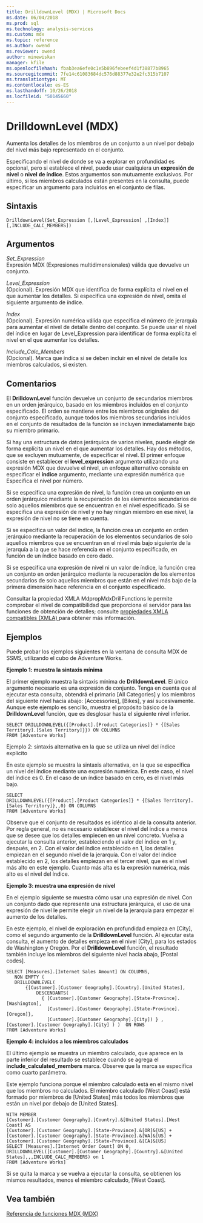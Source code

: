 ```yaml
---
title: DrilldownLevel (MDX) | Microsoft Docs
ms.date: 06/04/2018
ms.prod: sql
ms.technology: analysis-services
ms.custom: mdx
ms.topic: reference
ms.author: owend
ms.reviewer: owend
author: minewiskan
manager: kfile
ms.openlocfilehash: fbab3ea6efe0c1e5b896febeef4d1f38877b8965
ms.sourcegitcommit: 7fe14c61083684dc576d88377e32e2fc315b7107
ms.translationtype: MT
ms.contentlocale: es-ES
ms.lasthandoff: 10/26/2018
ms.locfileid: "50145660"
---
```

# <a name="drilldownlevel-mdx"></a>DrilldownLevel (MDX)


  Aumenta los detalles de los miembros de un conjunto a un nivel por debajo del nivel más bajo representado en el conjunto.  
  
 Especificando el nivel de donde se va a explorar en profundidad es opcional, pero si establece el nivel, puede usar cualquiera un **expresión de nivel** o **nivel de índice**. Estos argumentos son mutuamente exclusivos. Por último, si los miembros calculados están presentes en la consulta, puede especificar un argumento para incluirlos en el conjunto de filas.  
  
## <a name="syntax"></a>Sintaxis  
  
```  
DrilldownLevel(Set_Expression [,[Level_Expression] ,[Index]] [,INCLUDE_CALC_MEMBERS])  
```  
  
## <a name="arguments"></a>Argumentos  
 *Set_Expression*  
 Expresión MDX (Expresiones multidimensionales) válida que devuelve un conjunto.  
  
 *Level_Expression*  
 (Opcional). Expresión MDX que identifica de forma explícita el nivel en el que aumentar los detalles. Si especifica una expresión de nivel, omita el siguiente argumento de índice.  
  
 *Index*  
 (Opcional). Expresión numérica válida que especifica el número de jerarquía para aumentar el nivel de detalle dentro del conjunto. Se puede usar el nivel del índice en lugar de Level_Expression para identificar de forma explícita el nivel en el que aumentar los detalles.  
  
 *Include_Calc_Members*  
 (Opcional). Marca que indica si se deben incluir en el nivel de detalle los miembros calculados, si existen.  
  
## <a name="remarks"></a>Comentarios  
 El **DrilldownLevel** función devuelve un conjunto de secundarios miembros en un orden jerárquico, basado en los miembros incluidos en el conjunto especificado. El orden se mantiene entre los miembros originales del conjunto especificado, aunque todos los miembros secundarios incluidos en el conjunto de resultados de la función se incluyen inmediatamente bajo su miembro primario.  
  
 Si hay una estructura de datos jerárquica de varios niveles, puede elegir de forma explícita un nivel en el que aumentar los detalles. Hay dos métodos, que se excluyen mutuamente, de especificar el nivel. El primer enfoque consiste en establecer el **level_expression** argumento utilizando una expresión MDX que devuelve el nivel, un enfoque alternativo consiste en especificar el **índice** argumento, mediante una expresión numérica que Especifica el nivel por número.  
  
 Si se especifica una expresión de nivel, la función crea un conjunto en un orden jerárquico mediante la recuperación de los elementos secundarios de solo aquellos miembros que se encuentran en el nivel especificado. Si se especifica una expresión de nivel y no hay ningún miembro en ese nivel, la expresión de nivel no se tiene en cuenta.  
  
 Si se especifica un valor del índice, la función crea un conjunto en orden jerárquico mediante la recuperación de los elementos secundarios de solo aquellos miembros que se encuentran en el nivel más bajo siguiente de la jerarquía a la que se hace referencia en el conjunto especificado, en función de un índice basado en cero dado.  
  
 Si se especifica una expresión de nivel ni un valor de índice, la función crea un conjunto en orden jerárquico mediante la recuperación de los elementos secundarios de solo aquellos miembros que están en el nivel más bajo de la primera dimensión hace referencia en el conjunto especificado.  
  
 Consultar la propiedad XMLA MdpropMdxDrillFunctions le permite comprobar el nivel de compatibilidad que proporciona el servidor para las funciones de obtención de detalles; consulte [propiedades XMLA compatibles &#40;XMLA&#41; ](https://docs.microsoft.com/bi-reference/xmla/xml-elements-properties/propertylist-element-supported-xmla-properties) para obtener más información.  
  
## <a name="examples"></a>Ejemplos  
 Puede probar los ejemplos siguientes en la ventana de consulta MDX de SSMS, utilizando el cubo de Adventure Works.  
  
 **Ejemplo 1: muestra la sintaxis mínima**  
  
 El primer ejemplo muestra la sintaxis mínima de **DrilldownLevel**. El único argumento necesario es una expresión de conjunto. Tenga en cuenta que al ejecutar esta consulta, obtendrá el primario [All Categories] y los miembros del siguiente nivel hacia abajo: [Accessories], [Bikes], y así sucesivamente. Aunque este ejemplo es sencillo, muestra el propósito básico de la **DrilldownLevel** función, que es desglosar hasta el siguiente nivel inferior.  
  
```  
SELECT DRILLDOWNLEVEL({[Product].[Product Categories]} * {[Sales Territory].[Sales Territory]}}) ON COLUMNS  
FROM [Adventure Works]  
```  
  
 Ejemplo 2: sintaxis alternativa en la que se utiliza un nivel del índice explícito  
  
 En este ejemplo se muestra la sintaxis alternativa, en la que se especifica un nivel del índice mediante una expresión numérica. En este caso, el nivel del índice es 0. En el caso de un índice basado en cero, es el nivel más bajo.  
  
```  
SELECT  
DRILLDOWNLEVEL({[Product].[Product Categories]} * {[Sales Territory].[Sales Territory]},,0) ON COLUMNS  
FROM [Adventure Works]  
```  
  
 Observe que el conjunto de resultados es idéntico al de la consulta anterior. Por regla general, no es necesario establecer el nivel del índice a menos que se desee que los detalles empiecen en un nivel concreto. Vuelva a ejecutar la consulta anterior, estableciendo el valor del índice en 1 y, después, en 2. Con el valor del índice establecido en 1, los detalles empiezan en el segundo nivel de la jerarquía. Con el valor del índice establecido en 2, los detalles empiezan en el tercer nivel, que es el nivel más alto en este ejemplo. Cuanto más alta es la expresión numérica, más alto es el nivel del índice.  
  
 **Ejemplo 3: muestra una expresión de nivel**  
  
 En el ejemplo siguiente se muestra cómo usar una expresión de nivel. Con un conjunto dado que represente una estructura jerárquica, el uso de una expresión de nivel le permite elegir un nivel de la jerarquía para empezar el aumento de los detalles.  
  
 En este ejemplo, el nivel de exploración en profundidad empieza en [City], como el segundo argumento de la **DrilldownLevel** función. Al ejecutar esta consulta, el aumento de detalles empieza en el nivel [City], para los estados de Washington y Oregón. Por el **DrilldownLevel** función, el resultado también incluye los miembros del siguiente nivel hacia abajo, [Postal codes].  
  
```  
SELECT [Measures].[Internet Sales Amount] ON COLUMNS,  
   NON EMPTY (  
   DRILLDOWNLEVEL(  
       {[Customer].[Customer Geography].[Country].[United States],  
           DESCENDANTS(  
             { [Customer].[Customer Geography].[State-Province].[Washington],    
               [Customer].[Customer Geography].[State-Province].[Oregon]},   
               [Customer].[Customer Geography].[City]) } ,  
[Customer].[Customer Geography].[City] ) )  ON ROWS  
FROM [Adventure Works]  
```  
  
 **Ejemplo 4: incluidos a los miembros calculados**  
  
 El último ejemplo se muestra un miembro calculado, que aparece en la parte inferior del resultado se establece cuando se agrega el **include_calculated_members** marca. Observe que la marca se especifica como cuarto parámetro.  
  
 Este ejemplo funciona porque el miembro calculado está en el mismo nivel que los miembros no calculados. El miembro calculado [West Coast] está formado por miembros de [United States] más todos los miembros que están un nivel por debajo de [United States].  
  
```  
WITH MEMBER   
[Customer].[Customer Geography].[Country].&[United States].[West Coast] AS  
[Customer].[Customer Geography].[State-Province].&[OR]&[US] +  
[Customer].[Customer Geography].[State-Province].&[WA]&[US] +  
[Customer].[Customer Geography].[State-Province].&[CA]&[US]  
SELECT [Measures].[Internet Order Count] ON 0,  
DRILLDOWNLEVEL([Customer].[Customer Geography].[Country].&[United States],,,INCLUDE_CALC_MEMBERS) on 1  
FROM [Adventure Works]  
```  
  
 Si se quita la marca y se vuelva a ejecutar la consulta, se obtienen los mismos resultados, menos el miembro calculado, [West Coast].  
  
## <a name="see-also"></a>Vea también  
 [Referencia de funciones MDX &#40;MDX&#41;](../mdx/mdx-function-reference-mdx.md)  
  
  
